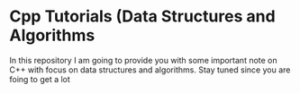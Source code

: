 # Cpp Tutorials (Data Structures and Algorithms
 In this repository I am going to provide you with some important note on C++ with focus on data structures and algorithms. Stay tuned since you are foing to get a lot 
